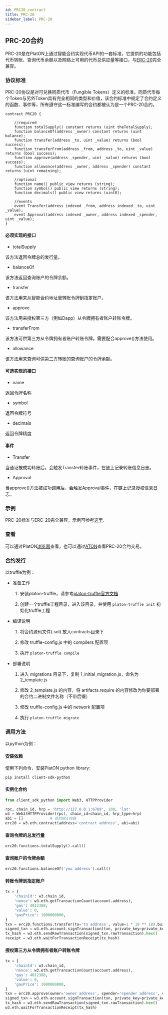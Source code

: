 ```yaml
---
id: PRC20_contract
title: PRC-20
sidebar_label: PRC-20
---
```


## PRC-20合约

PRC-20是在PlatON上通过智能合约实现代币API的一套标准，它提供的功能包括代币转账、查询代币余额以及网络上可用的代币总供应量等接口，与[ERC-20](https://eips.ethereum.org/EIPS/eip-20)完全兼容。

### 协议标准

PRC-20协议是对可兑换同质代币（Fungible Tokens）定义的标准，同质代币每个Token与另外Token具有完全相同的类型和价值，该合约标准中规定了合约定义的函数、事件等，所有遵守这一标准编写的合约都被认为是一个PRC-20合约。

``` solidity
contract PRC20 {

	//required
    function totalSupply() constant returns (uint theTotalSupply);
    function balanceOf(address _owner) constant returns (uint balance);
    function transfer(address _to, uint _value) returns (bool success);
    function transferFrom(address _from, address _to, uint _value) returns (bool success);
    function approve(address _spender, uint _value) returns (bool success);
    function allowance(address _owner, address _spender) constant returns (uint remaining);
	
	//optional
	function name() public view returns (string);
	function symbol() public view returns (string);
	function decimals() public view returns (uint8);
	
	//events
    event Transfer(address indexed _from, address indexed _to, uint _value);
    event Approval(address indexed _owner, address indexed _spender, uint _value);
}
```

#### 必须实现的接口

- totalSupply

该方法返回令牌总的发行量。

- balanceOf

该方法返回查询账户的令牌余额。

- transfer

该方法用来从智能合约地址里转账令牌到指定账户。

- approve

该方法用来授权第三方（例如Dapp）从令牌拥有者账户转账令牌。

- transferFrom

该方法可供第三方从令牌拥有者账户转账令牌。需要配合approve()方法使用。

- allowance

该方法用来查询可供第三方转账的查询账户的令牌余额。

#### 可选实现的接口

- name

返回令牌名称

- symbol

返回令牌符号

- decimals

返回令牌精度

#### 事件

- Transfer

当通证被成功转账后，会触发Transfer转账事件，在链上记录转账信息日志。

- Approval

当approve()方法被成功调用后，会触发Approval事件，在链上记录授权信息日志。

### 示例

PRC-20标准与ERC-20完全兼容，示例可参考[这里](https://github.com/OpenZeppelin/openzeppelin-contracts/tree/9b3710465583284b8c4c5d2245749246bb2e0094/contracts/token/ERC20).

### 查看

可以通过PlatON[浏览器](https://scan.platon.network/tokens/tokensTranfer/prc20)查看，也可以通过[ATON](https://devdocs.platon.network/docs/zh-CN/ATON-user-manual/)查看PRC-20合约交易。

### 合约发行

以truffle为例：

- 准备工作

  1. 安装platon-truffle，请参考[platon-truffle官方文档](https://platon-truffle.readthedocs.io/)

  2. 创建一个truffle工程目录，进入该目录，并使用 `platon-truffle init` 初始化truffle工程

- 编译说明

  1. 将合约源码文件(.sol) 放入contracts目录下
  
  2. 修改 truffle-config.js 中的 compilers 配置项
  
  3. 执行 `platon-truffle compile`

- 部署说明

  1. 进入 migrations 目录下，复制 1_initial_migration.js，命名为 2_template.js
  
  2. 修改 2_template.js 的内容，将 artifacts.require 的内容修改为你要部署的合约二进制文件名称（不带后缀）
  
  3. 修改 truffle-config.js 中的 network 配置项
  
  4. 执行 `platon-truffle migrate`

### 调用方法

以python为例：

#### 安装依赖

使用下列命令，安装PlatON python library:

``` shell
pip install client-sdk-python
```

#### 实例化合约

``` python
from client_sdk_python import Web3, HTTPProvider

rpc, chain_id, hrp = 'http://127.0.0.1:6789', 100, 'lat'
w3 = Web3(HTTPProvider(rpc), chain_id=chain_id, hrp_type=hrp)
abi = []			# 合约abi内容
erc20 = w3.eth.contract(address='contract address', abi=abi)
```

#### 查询令牌的总发行量
``` python
erc20.functions.totalSupply().call()
```

#### 查询账户的令牌余额
``` python
erc20.functions.balanceOf('you address').call()
```

#### 转账令牌到指定账户
``` python
tx = {
    'chainId': w3.chain_id,
    'nonce': w3.eth.getTransactionCount(account.address),
    'gas': 4012388,
    'value': 0,
    'gasPrice': 1000000000,
}
txn = erc20.functions.transfer(to='to address', value=1 * 10 ** 18).buildTransaction(tx)
signed_txn = w3.eth.account.signTransaction(txn, private_key=private_key)
tx_hash = w3.eth.sendRawTransaction(signed_txn.rawTransaction).hex()
receipt = w3.eth.waitForTransactionReceipt(tx_hash)
```

#### 授权第三方从令牌拥有者账户转账令牌
``` python
tx = {
    'chainId': w3.chain_id,
    'nonce': w3.eth.getTransactionCount(account.address),
    'gas': 4012388,
    'value': 0,
    'gasPrice': 1000000000,
}
txn = erc20.approve(owner='owner address', spender='spender address', value=1 * 10 ** 18).buildTransaction()
signed_txn = w3.eth.account.signTransaction(txn, private_key=private_key)
tx_hash = w3.eth.sendRawTransaction(signed_txn.rawTransaction).hex()
w3.eth.waitForTransactionReceipt(tx_hash)
```
